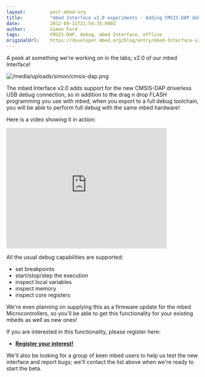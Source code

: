 ```yaml
---
layout:         post-mbed-org
title:          "mbed Interface v2.0 experiments - Adding CMSIS-DAP debug!"
date:           2012-09-11T21:54:35.000Z
author:         Simon Ford
tags:           CMSIS-DAP, debug, mbed Interface, offline
originalUrl:    https://developer.mbed.org/blog/entry/mbed-Interface-v20-experiments-Adding-CM/
---
```


<p>
  A peek at something we're working on in the labs; v2.0 of our
  mbed Interface!
</p>
<p>
  <img src=
  "https://developer.mbed.org/media/uploads/simon/cmsis-dap.png"
  alt="/media/uploads/simon/cmsis-dap.png" title=
  "/media/uploads/simon/cmsis-dap.png">
</p>
<p>
  The mbed Interface v2.0 adds support for the new CMSIS-DAP
  driverless USB debug connection, so in addition to the drag n
  drop FLASH programming you use with mbed, when you export to a
  full debug toolchain, you will be able to perform full debug with
  the same mbed hardware!
</p>
<p>
  Here is a video showing it in action:
</p>
<div class="flex-video">
  <iframe width="420" height="315" src=
  "https://www.youtube.com/embed/25ZNx6EvANo" frameborder="0"
  allowfullscreen="allowfullscreen"></iframe>
</div>
<p>
  All the usual debug capabilities are supported:
</p>
<ul>
  <li>set breakpoints
  </li>
  <li>start/stop/step the execution
  </li>
  <li>inspect local variables
  </li>
  <li>inspect memory
  </li>
  <li>inspect core registers
  </li>
</ul>
<p>
  We're even planning on supplying this as a firmware update for
  the mbed Microcontrollers, so you'll be able to get this
  functionality for your existing mbeds as well as new ones!
</p>
<p>
  If you are interested in this functionality, please register
  here:
</p>
<ul>
  <li>
    <a href="http://bit.ly/NNzdnw" rel="nofollow"><strong>Register
    your interest!</strong></a>
  </li>
</ul>
<p>
  We'll also be looking for a group of keen mbed users to help us
  test the new interface and report bugs; we'll contact the list
  above when we're ready to start the beta.
</p>

